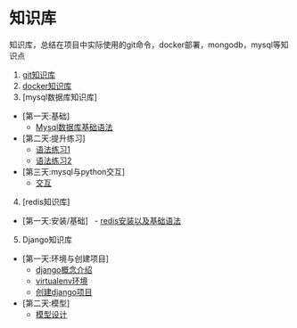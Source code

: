 # 知识库
知识库，总结在项目中实际使用的git命令，docker部署，mongodb，mysql等知识点

1. [git知识库](git.md)
2. [docker知识库](docker/docker.md)
3. [mysql数据库知识库]
 - [第一天:基础]
   - [Mysql数据库基础语法](sql/mysql.md)
 - [第二天:提升练习]
   - [语法练习1](sql/mysql2_1.md)
   - [语法练习2](sql/mysql2_2.md)
 - [第三天:mysql与python交互]
   - [交互](sql/mysql3.md)
4. [redis知识库]
  - [第一天:安装/基础]
    - [redis安装以及基础语法](sql/redis.md)
5. Django知识库
 - [第一天:环境与创建项目]
   - [django概念介绍](django/django_pattern.md)
   - [virtualenv环境](django/python_virtualenv.md)
   - [创建django项目](django/django_halloWorld.md)
 - [第二天:模型]
   - [模型设计](django/django_models.md)
